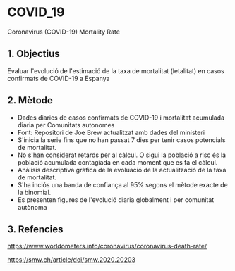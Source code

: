 # COVID_19
Coronavirus (COVID-19) Mortality Rate

## 1. Objectius

Evaluar l'evolució de l'estimació de la taxa de mortalitat (letalitat) en casos confirmats de COVID-19 a Espanya

## 2. Mètode

- Dades diaries de casos confirmats de COVID-19 i mortalitat acumulada diaria per Comunitats autonomes
- Font: Repositori de Joe Brew actualitzat amb dades del ministeri
- S'inicia la serie fins que no han passat 7 dies per tenir casos potencials de mortalitat.
- No s'han considerat retards per al càlcul. O sigui la població a risc és la població acumulada contagiada en cada moment que es fa el càlcul. 
- Anàlisis descriptiva gràfica de la evoluació de la actualització de la taxa de mortalitat. 
- S'ha inclós una banda de confiança al 95% segons el mètode exacte de la binomial. 
- Es presenten figures de l'evolució diaria globalment i per comunitat autònoma

## 3. Refencies

https://www.worldometers.info/coronavirus/coronavirus-death-rate/ 

https://smw.ch/article/doi/smw.2020.20203
